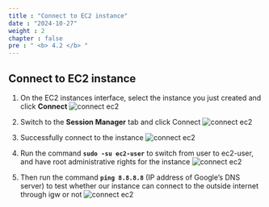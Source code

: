```yaml
---
title : "Connect to EC2 instance"
date : "2024-10-27"
weight : 2
chapter : false
pre : " <b> 4.2 </b> "
---
```


## Connect to EC2 instance

1. On the EC2 instances interface, select the instance you just created and click **Connect**
![connect ec2](images/4-2/01.png?width=50pc)

2. Switch to the **Session Manager** tab and click Connect
![connect ec2](images/4-2/02.png?width=50pc)

3. Successfully connect to the instance
![connect ec2](images/4-2/03.png?width=50pc)

4. Run the command **`sudo -su ec2-user`** to switch from user to ec2-user, and have root administrative rights for the instance
![connect ec2](images/4-2/04.png?width=50pc)

5. Then run the command **`ping 8.8.8.8`** (IP address of Google’s DNS server) to test whether our instance can connect to the outside internet through igw or not
![connect ec2](images/4-2/05.png?width=50pc)
